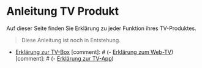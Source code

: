 # Anleitung TV Produkt

Auf dieser Seite finden Sie Erklärung zu jeder Funktion ihres TV-Produktes.

> Diese Anleitung ist noch in Entstehung.

- [Erklärung zur TV-Box](./tv "Anleitung TV-Box")
[comment]: # (- [Erklärung zum Web-TV](./mobile "Anleitung Web-Tv"))
[comment]: # (- [Erklärung zur TV-App](./mobile "Anleitung TV-App"))